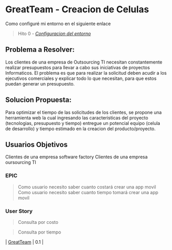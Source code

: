 # GreatTeam - Creacion de Celulas

Como configuré mi entorno en el siguiente enlace
> Hito 0 - *[Configuracion del entorno](https://github.com/saxtonv/cloud-computing/blob/main/docs/hito_0/configuracion.md)*

## Problema a Resolver: 
Los clientes de una empresa de Outsourcing TI necesitan constantemente realizar presupuestos para llevar a cabo sus iniciativas de proyectos Informaticos. El problema es que para realizar la solicitud deben acudir a los ejecutivos comerciales y explicar todo lo que necesitan, para que estos puedan generar un presupuesto.

## Solucion Propuesta:
Para optimizar el tiempo de las solicitudes de los clientes, se propone una herramienta web la cual ingresando las caracteristicas del proyecto (tecnologias, presupuesto y tiempo) entregue un potencial equipo (celula de desarrollo) y tiempo estimado en la creacion del producto/proyecto.

## Usuarios Objetivos
Clientes de una empresa software factory
Clientes de una empresa oursourcing TI

### EPIC
> Como usuario necesito saber cuanto costará crear una app movil
> Como usuario necesito saber cuanto tiempo tomará crear una app movil

### User Story
> Consulta por costo

> Consulta por tiempo




| [GreatTeam](https://github.com/saxtonv/cloud-computinggit)                    | 0.1     |